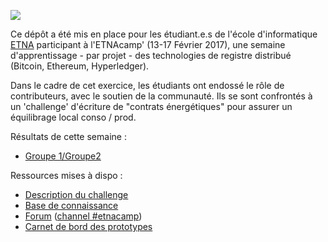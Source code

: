 ![](https://github.com/DAISEE/MasterCamp-ETNA/blob/master/docs/MasterCampETNA.png)

Ce dépôt a été mis en place pour les étudiant.e.s de l'école d'informatique [ETNA](http://www.etna.io/alternance/) participant à l'ETNAcamp' (13-17 Février 2017), une semaine d'apprentissage - par projet - des technologies de registre distribué (Bitcoin, Ethereum, Hyperledger). 

Dans le cadre de cet exercice, les étudiants ont endossé le rôle de contributeurs, avec le soutien de la communauté. Ils se sont confrontés à un 'challenge' d'écriture de "contrats énergétiques" pour assurer un équilibrage local conso / prod.

Résultats de cette semaine : 
- [Groupe 1/Groupe2](https://github.com/DAISEE/ETNAcamp/blob/master/docs/ETNACamp_G1_G2.pdf)

Ressources mises à dispo : 
- [Description du challenge](https://frama.link/DAISEE-ETNA)
- [Base de connaissance](https://frama.link/DAISEE-knowledge)
- [Forum](https://daisee.org) ([channel #etnacamp](https://chat.daisee.org/channel/etnacamp))
- [Carnet de bord des prototypes](https://github.com/DAISEE/Prototypes)
